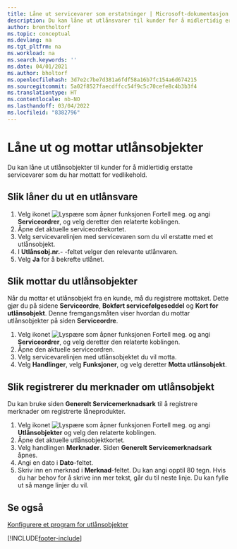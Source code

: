 ```yaml
---
title: Låne ut servicevarer som erstatninger | Microsoft-dokumentasjon
description: Du kan låne ut utlånsvarer til kunder for å midlertidig erstatte servicevarer som du har mottatt for vedlikehold.
author: brentholtorf
ms.topic: conceptual
ms.devlang: na
ms.tgt_pltfrm: na
ms.workload: na
ms.search.keywords: ''
ms.date: 04/01/2021
ms.author: bholtorf
ms.openlocfilehash: 3d7e2c7be7d381a6fdf58a16b7fc154a6d674215
ms.sourcegitcommit: 5a02f8527faecdffcc54f9c5c70cefe8c4b3b3f4
ms.translationtype: HT
ms.contentlocale: nb-NO
ms.lasthandoff: 03/04/2022
ms.locfileid: "8382796"
---
```

# <a name="lend-and-receive-loaners"></a>Låne ut og mottar utlånsobjekter
Du kan låne ut utlånsobjekter til kunder for å midlertidig erstatte servicevarer som du har mottatt for vedlikehold.  
  
## <a name="to-lend-a-loaner-item"></a>Slik låner du ut en utlånsvare    
1. Velg ikonet ![Lyspære som åpner funksjonen Fortell meg.](media/ui-search/search_small.png "Fortell hva du vil gjøre") og angi **Serviceordrer**, og velg deretter den relaterte koblingen.  
2. Åpne det aktuelle serviceordrekortet.  
3. Velg servicevarelinjen med servicevaren som du vil erstatte med et utlånsobjekt.  
4. I **Utlånsobj.nr.**- -feltet velger den relevante utlånvaren.  
5. Velg **Ja** for å bekrefte utlånet.  

## <a name="to-receive-a-loaner"></a>Slik mottar du utlånsobjekter  
Når du mottar et utlånsobjekt fra en kunde, må du registrere mottaket. Dette gjør du på sidene **Serviceordre**, **Bokført servicefølgeseddel** og **Kort for utlånsobjekt**. Denne fremgangsmåten viser hvordan du mottar utlånsobjekter på siden **Serviceordre**.  
  
1. Velg ikonet ![Lyspære som åpner funksjonen Fortell meg.](media/ui-search/search_small.png "Fortell hva du vil gjøre") og angi **Serviceordrer**, og velg deretter den relaterte koblingen.  
2. Åpne den aktuelle serviceordren.  
3. Velg servicevarelinjen med utlånsobjektet du vil motta.  
4. Velg **Handlinger**, velg **Funksjoner**, og velg deretter **Motta utlånsobjekt**.  

## <a name="to-register-loaner-comments"></a>Slik registrerer du merknader om utlånsobjekt  
Du kan bruke siden **Generelt Servicemerknadsark** til å registrere merknader om registrerte låneprodukter.  
  
1. Velg ikonet ![Lyspære som åpner funksjonen Fortell meg.](media/ui-search/search_small.png "Fortell hva du vil gjøre") og angi **Utlånsobjekter** og velg den relaterte koblingen.  
2. Åpne det aktuelle utlånsobjektkortet.  
3. Velg handlingen **Merknader**. Siden **Generelt Servicemerknadsark** åpnes.  
4. Angi en dato i **Dato**-feltet.  
5. Skriv inn en merknad i **Merknad**-feltet. Du kan angi opptil 80 tegn. Hvis du har behov for å skrive inn mer tekst, går du til neste linje. Du kan fylle ut så mange linjer du vil.  
  
## <a name="see-also"></a>Se også  
[Konfigurere et program for utlånsobjekter](service-how-setup-loaner-program.md)   


[!INCLUDE[footer-include](includes/footer-banner.md)]